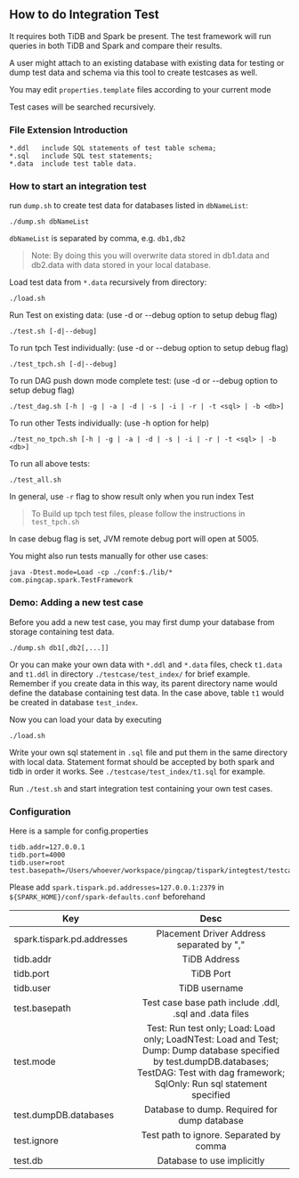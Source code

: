 ## How to do Integration Test

It requires both TiDB and Spark be present. The test framework will run queries in both TiDB and Spark and compare their results.

A user might attach to an existing database with existing data for testing or dump test data and schema via this tool to create testcases as well.

You may edit `properties.template` files according to your current mode

Test cases will be searched recursively. 

### File Extension Introduction

    *.ddl   include SQL statements of test table schema; 
    *.sql   include SQL test statements;
    *.data  include test table data.

### How to start an integration test
run `dump.sh` to create test data for databases listed in `dbNameList`:
```
./dump.sh dbNameList
```
`dbNameList` is separated by comma, e.g. `db1,db2`

> Note: By doing this you will overwrite data stored in db1.data and db2.data with data stored in your local database.

Load test data from `*.data` recursively from directory:
```
./load.sh 
```
Run Test on existing data: (use -d or --debug option to setup debug flag)
```
./test.sh [-d|--debug]
```
To run tpch Test individually: (use -d or --debug option to setup debug flag)
```
./test_tpch.sh [-d|--debug]
```
To run DAG push down mode complete test: (use -d or --debug option to setup debug flag)
```
./test_dag.sh [-h | -g | -a | -d | -s | -i | -r | -t <sql> | -b <db>]
```
To run other Tests individually: (use -h option for help)
```
./test_no_tpch.sh [-h | -g | -a | -d | -s | -i | -r | -t <sql> | -b <db>]
```
To run all above tests:
```
./test_all.sh
```

In general, use `-r` flag to show result only when you run index Test

> To Build up tpch test files, please follow the instructions in `test_tpch.sh`

In case debug flag is set, JVM remote debug port will open at 5005.

You might also run tests manually for other use cases:
```
java -Dtest.mode=Load -cp ./conf:$./lib/* com.pingcap.spark.TestFramework
```

### Demo: Adding a new test case

Before you add a new test case, you may first dump your database from storage containing test data.

```
./dump.sh db1[,db2[,...]]
```

Or you can make your own data with `*.ddl` and `*.data` files, check `t1.data` and `t1.ddl` in directory `./testcase/test_index/` for 
brief example. Remember if you create data in this way, its parent directory name would define the database containing test data. In the 
case above, table `t1` would be created in database `test_index`.

Now you can load your data by executing

```
./load.sh
```

Write your own sql statement in `.sql` file and put them in the same directory with local data. Statement format should be accepted by both spark and tidb in order it works. See `./testcase/test_index/t1.sql` for example.

Run `./test.sh` and start integration test containing your own test cases.


### Configuration
Here is a sample for config.properties
```
tidb.addr=127.0.0.1
tidb.port=4000
tidb.user=root
test.basepath=/Users/whoever/workspace/pingcap/tispark/integtest/testcases
```
Please add `spark.tispark.pd.addresses=127.0.0.1:2379` in `${SPARK_HOME}/conf/spark-defaults.conf` beforehand

| Key                        | Desc                                      |
| -------------------------- |:-----------------------------------------:|
| spark.tispark.pd.addresses | Placement Driver Address separated by "," |
| tidb.addr      | TiDB Address      |
| tidb.port      | TiDB Port      |
| tidb.user      | TiDB username |
| test.basepath | Test case base path include .ddl, .sql and .data files |
| test.mode     | Test: Run test only; Load: Load only; LoadNTest: Load and Test; Dump: Dump database specified by test.dumpDB.databases; TestDAG: Test with dag framework; SqlOnly: Run sql statement specified|
| test.dumpDB.databases  | Database to dump. Required for dump database |
| test.ignore      | Test path to ignore. Separated by comma |
| test.db      | Database to use implicitly |